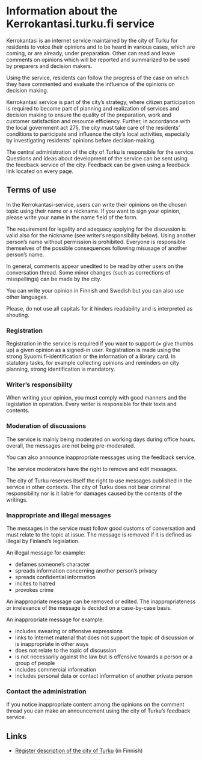 # Information about the Kerrokantasi.turku.fi service

Kerrokantasi is an internet service maintained by the city of Turku for residents to voice their opinions and to be heard in various cases, which are coming, or are already, under preparation. Other can read and leave comments on opinions which will be reported and summarized to be used by preparers and decision makers.

Using the service, residents can follow the progress of the case on which they have commented   and evaluate the influence of the opinions on decision making.

Kerrokantasi service is part of the city’s strategy, where citizen participation is required to become part of planning and realization of services and decision making to ensure the quality of the preparation, work and customer satisfaction and resource efficiency. Further, in accordance with the local government act 27§, the city must take care of the residents’ conditions to participate and influence the city’s local activities, especially by investigating residents’ opinions before decision-making.

The central administration of the city of Turku is responsible for the service. Questions and ideas about development of the service can be sent using the feedback service of the city. Feedback can be given using a feedback link located on every page.

## Terms of use

In the Kerrokantasi-service, users can write their opinions on the chosen topic using their name or a nickname. If you want to sign your opinion, please write your name in the name field of the form.

The requirement for legality and adequacy applying for the discussion is valid also for the nickname (see writer’s responsibility below). Using another person’s name without permission is prohibited. Everyone is responsible themselves of the possible consequences following misusage of another person’s name.

In general, comments appear unedited to be read by other users on the conversation thread. Some minor changes (such as corrections of misspellings) can be made by the city.

You can write your opinion in Finnish and Swedish but you can also use other languages.

Please, do not use all capitals for it hinders readability and is interpreted as shouting.

### Registration

Registration in the service is required if you want to support (= give thumbs up) a given opinion as a signed-in user. Registration is made using the strong Syuomi.fi-identification or the information of a library card.
In statutory tasks, for example collecting opinions and reminders on city planning, strong identification is mandatory.

### Writer’s responsibility

When writing your opinion, you must comply with good manners and the legislation in operation.
Every writer is responsible for their texts and contents.

### Moderation of discussions

The service is mainly being moderated on working days during office hours. overall, the messages are not being pre-moderated.

You can also announce inappropriate messages using the feedback service.

The service moderators have the right to remove and edit messages.

The city of Turku reserves itself the right to use messages published in the service in other contexts. The city of Turku does not bear criminal responsibility nor is it liable for damages caused by the contents of the writings.

### Inappropriate and illegal messages

The messages in the service must follow good customs of conversation and must relate to the topic at issue. The message is removed if it is defined as illegal by Finland’s legislation.

An illegal message for example:
* defames someone’s character
* spreads information concerning another person’s privacy
* spreads confidential information
* incites to hatred
* provokes crime

An inappropriate message can be removed or edited. The inappropriateness or irrelevance of the message is decided on a case-by-case basis.

An inappropriate message for example:
* includes swearing or offensive expressions
* links to Internet material that does not support the topic of discussion or is inappropriate in other ways
* does not relate to the topic of discussion
* is not necessarily against the law but is offensive towards a person or a group of people
* includes commercial information
* includes personal data or contact information of another private person

### Contact the administration
If you notice inappropriate content among the opinions on the comment thread you can make an announcement using the city of Turku’s feedback service.

## Links
* [Register description of the city of Turku](https://rekisteri.turku.fi/Saabe_data) (in Finnish)
